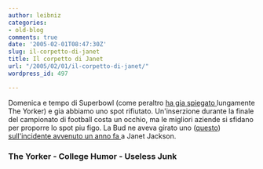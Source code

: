 ```yaml
---
author: leibniz
categories:
- old-blog
comments: true
date: '2005-02-01T08:47:30Z'
slug: il-corpetto-di-janet
title: Il corpetto di Janet
url: "/2005/02/01/il-corpetto-di-janet/"
wordpress_id: 497

---
```

Domenica e tempo di Superbowl (come peraltro [ha gia spiegato ](http://www.theyorker.net/archives/2005/01/football_for_du.html)lungamente
The Yorker) e gia abbiamo uno spot rifiutato. Un'inserzione durante la
finale del campionato di football costa un occhio, ma le migliori
aziende si sfidano per proporre lo spot piu figo. La Bud ne aveva
girato uno ([questo](http://collegehumor.com/?movie_id=111902)) [sull'incidente avvenuto un anno fa ](http://uselessjunk.com/modules.php?name=News&file=article&sid=509&mode=nested&order=0&thold=-1)a Janet Jackson.




### The Yorker - College Humor - Useless Junk
